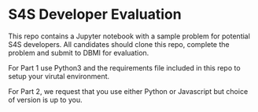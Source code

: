 # S4S Developer Evaluation

This repo contains a Jupyter notebook with a sample problem for potential S4S developers.  All candidates should clone this repo, complete the problem and submit to 
DBMI for evaluation. 

For Part 1 use Python3 and the requirements file included in this repo to setup your virutal environment. 

For Part 2, we request that you use either Python or Javascript but choice of version is up to you.  
